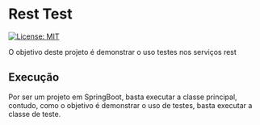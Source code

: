 # Rest Test

[![License: MIT](https://img.shields.io/badge/License-MIT-yellow.svg)](https://opensource.org/licenses/MIT)

O objetivo deste projeto é demonstrar o uso testes nos serviços rest


## Execução

Por ser um projeto em SpringBoot, basta executar a classe principal, contudo, como o objetivo é demonstrar o uso de testes, basta executar a classe de teste.
